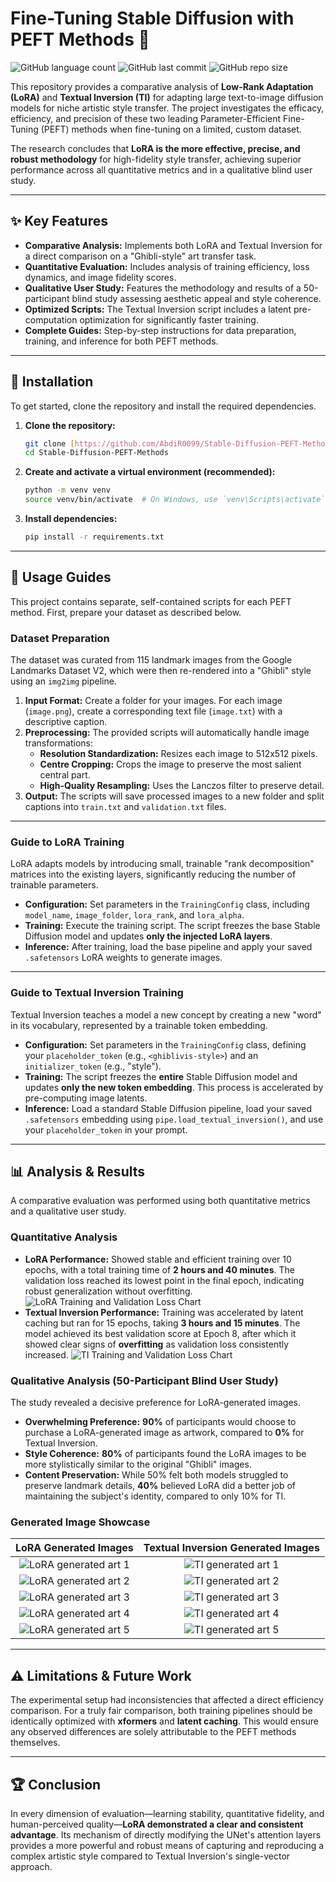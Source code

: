 # Fine-Tuning Stable Diffusion with PEFT Methods 🎨

![GitHub language count](https://img.shields.io/github/languages/count/AbdiR0099/Stable-Diffusion-PEFT-Methods)
![GitHub last commit](https://img.shields.io/github/last-commit/AbdiR0099/Stable-Diffusion-PEFT-Methods)
![GitHub repo size](https://img.shields.io/github/repo-size/AbdiR0099/Stable-Diffusion-PEFT-Methods)

This repository provides a comparative analysis of **Low-Rank Adaptation (LoRA)** and **Textual Inversion (TI)** for adapting large text-to-image diffusion models for niche artistic style transfer. The project investigates the efficacy, efficiency, and precision of these two leading Parameter-Efficient Fine-Tuning (PEFT) methods when fine-tuning on a limited, custom dataset.

The research concludes that **LoRA is the more effective, precise, and robust methodology** for high-fidelity style transfer, achieving superior performance across all quantitative metrics and in a qualitative blind user study.

---
## ✨ Key Features

* **Comparative Analysis:** Implements both LoRA and Textual Inversion for a direct comparison on a "Ghibli-style" art transfer task.
* **Quantitative Evaluation:** Includes analysis of training efficiency, loss dynamics, and image fidelity scores.
* **Qualitative User Study:** Features the methodology and results of a 50-participant blind study assessing aesthetic appeal and style coherence.
* **Optimized Scripts:** The Textual Inversion script includes a latent pre-computation optimization for significantly faster training.
* **Complete Guides:** Step-by-step instructions for data preparation, training, and inference for both PEFT methods.

---
## 🔧 Installation

To get started, clone the repository and install the required dependencies.

1.  **Clone the repository:**
    ```bash
    git clone [https://github.com/AbdiR0099/Stable-Diffusion-PEFT-Methods.git](https://github.com/AbdiR0099/Stable-Diffusion-PEFT-Methods.git)
    cd Stable-Diffusion-PEFT-Methods
    ```

2.  **Create and activate a virtual environment (recommended):**
    ```bash
    python -m venv venv
    source venv/bin/activate  # On Windows, use `venv\Scripts\activate`
    ```

3.  **Install dependencies:**
    ```bash
    pip install -r requirements.txt
    ```

---
## 🚀 Usage Guides

This project contains separate, self-contained scripts for each PEFT method. First, prepare your dataset as described below.

### Dataset Preparation

The dataset was curated from 115 landmark images from the Google Landmarks Dataset V2, which were then re-rendered into a "Ghibli" style using an `img2img` pipeline.

1.  **Input Format:** Create a folder for your images. For each image (`image.png`), create a corresponding text file (`image.txt`) with a descriptive caption.
2.  **Preprocessing:** The provided scripts will automatically handle image transformations:
    * **Resolution Standardization:** Resizes each image to 512x512 pixels.
    * **Centre Cropping:** Crops the image to preserve the most salient central part.
    * **High-Quality Resampling:** Uses the Lanczos filter to preserve detail.
3.  **Output:** The scripts will save processed images to a new folder and split captions into `train.txt` and `validation.txt` files.

---
### Guide to LoRA Training

LoRA adapts models by introducing small, trainable "rank decomposition" matrices into the existing layers, significantly reducing the number of trainable parameters.

* **Configuration:** Set parameters in the `TrainingConfig` class, including `model_name`, `image_folder`, `lora_rank`, and `lora_alpha`.
* **Training:** Execute the training script. The script freezes the base Stable Diffusion model and updates **only the injected LoRA layers**.
* **Inference:** After training, load the base pipeline and apply your saved `.safetensors` LoRA weights to generate images.

---
### Guide to Textual Inversion Training

Textual Inversion teaches a model a new concept by creating a new "word" in its vocabulary, represented by a trainable token embedding.

* **Configuration:** Set parameters in the `TrainingConfig` class, defining your `placeholder_token` (e.g., `<ghiblivis-style>`) and an `initializer_token` (e.g., "style").
* **Training:** The script freezes the **entire** Stable Diffusion model and updates **only the new token embedding**. This process is accelerated by pre-computing image latents.
* **Inference:** Load a standard Stable Diffusion pipeline, load your saved `.safetensors` embedding using `pipe.load_textual_inversion()`, and use your `placeholder_token` in your prompt.

---
## 📊 Analysis & Results

A comparative evaluation was performed using both quantitative metrics and a qualitative user study.

### Quantitative Analysis

* **LoRA Performance:** Showed stable and efficient training over 10 epochs, with a total training time of **2 hours and 40 minutes**. The validation loss reached its lowest point in the final epoch, indicating robust generalization without overfitting.
    ![LoRA Training and Validation Loss Chart](./LORA-Training-Validation-Loss.png)
* **Textual Inversion Performance:** Training was accelerated by latent caching but ran for 15 epochs, taking **3 hours and 15 minutes**. The model achieved its best validation score at Epoch 8, after which it showed clear signs of **overfitting** as validation loss consistently increased.
    ![TI Training and Validation Loss Chart](./TI-Training-Validation-Loss.png)

### Qualitative Analysis (50-Participant Blind User Study)

The study revealed a decisive preference for LoRA-generated images.

* **Overwhelming Preference:** **90%** of participants would choose to purchase a LoRA-generated image as artwork, compared to **0%** for Textual Inversion.
* **Style Coherence:** **80%** of participants found the LoRA images to be more stylistically similar to the original "Ghibli" images.
* **Content Preservation:** While 50% felt both models struggled to preserve landmark details, **40%** believed LoRA did a better job of maintaining the subject's identity, compared to only 10% for TI.

### Generated Image Showcase

| LoRA Generated Images                                    | Textual Inversion Generated Images                                 |
| :-------------------------------------------------------: | :----------------------------------------------------------------: |
| ![LoRA generated art 1](./ghiblivis-LORA(NEW)/BigBen.png) | ![TI generated art 1](./ghiblivis-TI(NEW)/BigBen.png)         |
| ![LoRA generated art 2](./ghiblivis-LORA(NEW)/Colosseum.png) | ![TI generated art 2](./ghiblivis-TI(NEW)/Colosseum.png)         |
| ![LoRA generated art 3](./ghiblivis-LORA(NEW)/Petra.png) | ![TI generated art 3](./ghiblivis-TI(NEW)/Petra.png)         |
| ![LoRA generated art 4](./ghiblivis-LORA(NEW)/SydneyOperaHouse.png) | ![TI generated art 4](./ghiblivis-TI(NEW)/SydneyOperaHouse.png)         |
| ![LoRA generated art 5](./ghiblivis-LORA(NEW)/BabEKhyber.png) | ![TI generated art 5](./ghiblivis-TI(NEW)/BabEKhyber.png)         |


---
## ⚠️ Limitations & Future Work

The experimental setup had inconsistencies that affected a direct efficiency comparison. For a truly fair comparison, both training pipelines should be identically optimized with **xformers** and **latent caching**. This would ensure any observed differences are solely attributable to the PEFT methods themselves.

---
## 🏆 Conclusion

In every dimension of evaluation—learning stability, quantitative fidelity, and human-perceived quality—**LoRA demonstrated a clear and consistent advantage**. Its mechanism of directly modifying the UNet's attention layers provides a more powerful and robust means of capturing and reproducing a complex artistic style compared to Textual Inversion's single-vector approach.
